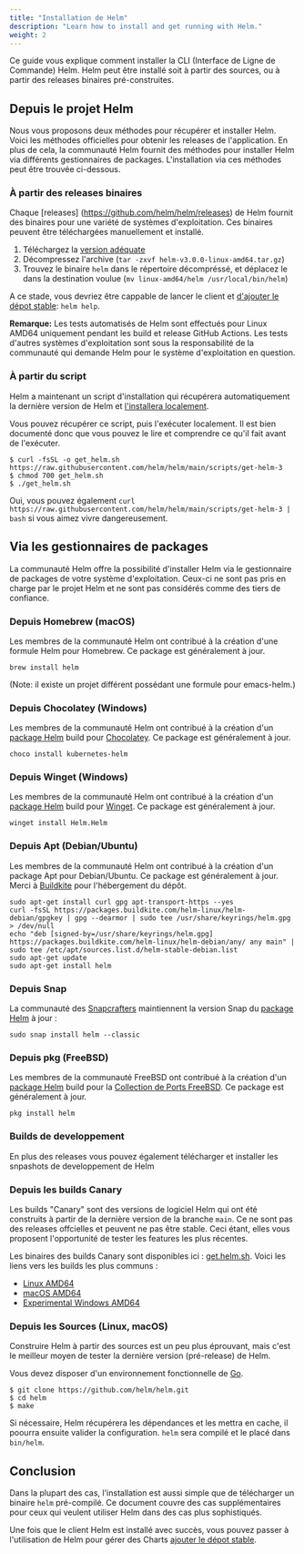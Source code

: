 ```yaml
---
title: "Installation de Helm"
description: "Learn how to install and get running with Helm."
weight: 2
---
```


Ce guide vous explique comment installer la CLI (Interface de Ligne de Commande) Helm. Helm peut être installé soit à partir des sources, ou à partir des releases binaires pré-construites.

## Depuis le projet Helm

Nous vous proposons deux méthodes pour récupérer et installer Helm. Voici les méthodes officielles pour obtenir les releases de l'application. En plus de cela, la communauté Helm
fournit des méthodes pour installer Helm via différents gestionnaires de packages. L'installation via ces méthodes peut être trouvée ci-dessous.

### À partir des releases binaires

Chaque [releases] (https://github.com/helm/helm/releases) de Helm fournit des binaires pour une variété de systèmes d'exploitation. Ces binaires peuvent être téléchargées manuellement
et installé.

1. Téléchargez la [version adéquate](https://github.com/helm/helm/releases)
2. Décompressez l'archive (`tar -zxvf helm-v3.0.0-linux-amd64.tar.gz`)
3. Trouvez le binaire `helm` dans le répertoire décompréssé, et déplacez le dans la destination voulue (`mv linux-amd64/helm /usr/local/bin/helm`)

A ce stade, vous devriez être cappable de lancer le client et [d'ajouter le dépot stable](https://helm.sh/docs/intro/quickstart/#initialize-a-helm-chart-repository): `helm help`.

**Remarque:** Les tests automatisés de Helm sont effectués pour Linux AMD64 uniquement pendant les build et release GitHub Actions. Les tests d'autres systèmes d'exploitation sont sous la responsabilité de la communauté qui demande Helm pour le système d'exploitation en question.

### À partir du script

Helm a maintenant un script d'installation qui récupérera automatiquement la dernière version de Helm et [l'installera localement](https://raw.githubusercontent.com/helm/helm/main/scripts/get-helm-3).

Vous pouvez récupérer ce script, puis l'exécuter localement. Il est bien documenté donc que vous pouvez le lire et comprendre ce qu'il fait avant de l'exécuter.

```console
$ curl -fsSL -o get_helm.sh https://raw.githubusercontent.com/helm/helm/main/scripts/get-helm-3
$ chmod 700 get_helm.sh
$ ./get_helm.sh
```

Oui, vous pouvez également `curl https://raw.githubusercontent.com/helm/helm/main/scripts/get-helm-3 | bash` si vous aimez vivre dangereusement.

## Via les gestionnaires de packages

La communauté Helm offre la possibilité d'installer Helm via le gestionnaire de packages de votre système d'exploitation. Ceux-ci ne sont pas pris en charge par le projet Helm et ne sont pas considérés comme des tiers de confiance.

### Depuis Homebrew (macOS)

Les membres de la communauté Helm ont contribué à la création d'une formule Helm pour Homebrew. Ce package est généralement à jour.

```console
brew install helm
```

(Note: il existe un projet différent possédant une formule pour emacs-helm.)

### Depuis Chocolatey (Windows)

Les membres de la communauté Helm ont contribué à la création d'un [package Helm](https://chocolatey.org/packages/kubernetes-helm) build pour [Chocolatey](https://chocolatey.org/). Ce package est généralement à jour.

```console
choco install kubernetes-helm
```

### Depuis Winget (Windows)

Les membres de la communauté Helm ont contribué à la création d'un [package Helm](https://github.com/microsoft/winget-pkgs/tree/master/manifests/h/Helm/Helm) build pour [Winget](https://learn.microsoft.com/en-us/windows/package-manager/). Ce package est généralement à jour.

```console
winget install Helm.Helm
```

### Depuis Apt (Debian/Ubuntu)

Les membres de la communauté Helm ont contribué à la création d'un package Apt pour Debian/Ubuntu. Ce package est généralement à jour. Merci à [Buildkite](https://buildkite.com/organizations/helm-linux/packages/registries/helm-debian) pour l'hébergement du dépôt.

```console
sudo apt-get install curl gpg apt-transport-https --yes
curl -fsSL https://packages.buildkite.com/helm-linux/helm-debian/gpgkey | gpg --dearmor | sudo tee /usr/share/keyrings/helm.gpg > /dev/null
echo "deb [signed-by=/usr/share/keyrings/helm.gpg] https://packages.buildkite.com/helm-linux/helm-debian/any/ any main" | sudo tee /etc/apt/sources.list.d/helm-stable-debian.list
sudo apt-get update
sudo apt-get install helm
```

### Depuis Snap

La communauté des [Snapcrafters](https://github.com/snapcrafters) maintiennent la version Snap du [package Helm](https://snapcraft.io/helm) à jour :

```console
sudo snap install helm --classic
```

### Depuis pkg (FreeBSD)

Les membres de la communauté FreeBSD ont contribué à la création d'un [package Helm](https://www.freshports.org/sysutils/helm) build pour la [Collection de Ports FreeBSD](https://man.freebsd.org/ports). Ce package est généralement à jour.

```console
pkg install helm
```

### Builds de developpement

En plus des releases vous pouvez également télécharger et installer les snpashots de developpement de Helm

### Depuis les builds Canary

Les builds "Canary" sont des versions de logiciel Helm qui ont été construits à partir de la dernière version de la branche `main`. Ce ne sont pas des releases offcielles et peuvent ne pas être stable. Ceci étant, elles vous proposent l'opportunité de tester les features les plus récentes.

Les binaires des builds Canary sont disponibles ici : [get.helm.sh](https://get.helm.sh). Voici les liens vers les builds les plus communs :

- [Linux AMD64](https://get.helm.sh/helm-canary-linux-amd64.tar.gz)
- [macOS AMD64](https://get.helm.sh/helm-canary-darwin-amd64.tar.gz)
- [Experimental Windows AMD64](https://get.helm.sh/helm-canary-windows-amd64.zip)

### Depuis les Sources (Linux, macOS)

Construire Helm à partir des sources est un peu plus éprouvant, mais c'est le meilleur moyen de tester la dernière version (pré-release) de Helm.

Vous devez disposer d'un environnement fonctionnelle de [Go](https://golang.org/doc/install).

```console
$ git clone https://github.com/helm/helm.git
$ cd helm
$ make
```

Si nécessaire, Helm récupérera les dépendances et les mettra en cache, il poourra ensuite valider la configuration. `helm` sera compilé et le placé dans` bin/helm`.

## Conclusion

Dans la plupart des cas, l'installation est aussi simple que de télécharger un binaire `helm` pré-compilé. Ce document couvre des cas supplémentaires pour ceux qui veulent utiliser Helm dans des cas plus sophistiqués.

Une fois que le client Helm est installé avec succès, vous pouvez passer à l'utilisation de Helm pour gérer des Charts [ajouter le dépot stable](https://helm.sh/docs/intro/quickstart/#initialize-a-helm-chart-repository).
